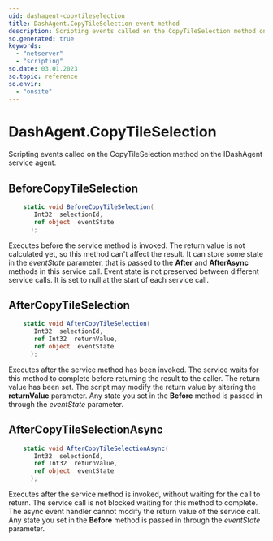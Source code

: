 ```yaml
---
uid: dashagent-copytileselection
title: DashAgent.CopyTileSelection event method
description: Scripting events called on the CopyTileSelection method on the DashAgent service agent.
so.generated: true
keywords:
  - "netserver"
  - "scripting"
so.date: 03.01.2023
so.topic: reference
so.envir:
  - "onsite"
---
```

# DashAgent.CopyTileSelection

Scripting events called on the <see cref='M:SuperOffice.CRM.Services.IDashAgent.CopyTileSelection'>CopyTileSelection</see> method on the <see cref='IDashAgent'>IDashAgent</see>  service agent.

## BeforeCopyTileSelection
```cs
    static void BeforeCopyTileSelection(
       Int32  selectionId,
       ref object  eventState
      );
```
Executes before the service method is invoked.
The return value is not calculated yet, so this method can't affect the result.
It can store some state in the *eventState* parameter, that is passed to the **After** and **AfterAsync** methods in this service call.
Event state is not preserved between different service calls. It is set to null at the start of each service call.
## AfterCopyTileSelection
```cs
    static void AfterCopyTileSelection(
       Int32  selectionId,
       ref Int32  returnValue,
       ref object  eventState
      );
```
Executes after the service method has been invoked. The service waits for this method to complete before returning the result to the caller.
The return value has been set. The script may modify the return value by altering the **returnValue** parameter.
Any state you set in the **Before** method is passed in through the *eventState* parameter.
## AfterCopyTileSelectionAsync
```cs
    static void AfterCopyTileSelectionAsync(
       Int32  selectionId,
       ref Int32  returnValue,
       ref object  eventState
      );
```
Executes after the service method is invoked, without waiting for the call to return.
The service call is not blocked waiting for this method to complete.
The async event handler cannot modify the return value of the service call.
Any state you set in the **Before** method is passed in through the *eventState* parameter.

